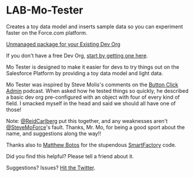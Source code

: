 LAB-Mo-Tester
=============

Creates a toy data model and inserts sample data so you can experiment faster on the Force.com platform.

[Unmanaged package for your Existing Dev Org](https://login.salesforce.com/packaging/installPackage.apexp?p0=04tE0000000IKOE)

If you don't have a free Dev Org, [start by getting one here](http://developer.force.com/join).

Mo Tester is designed to make it easier for devs to try things out on the Salesforce Platform 
by providing a toy data model and light data.

Mo Tester was inspired by Steve Molis's comments on the [Button Click Admin](http://buttonclickadmin.com/) podcast. 
When asked how he tested things so quickly, he described a basic dev org pre-configured 
with an object with four of every kind of field. I smacked myself in the head and said 
we should all have one of those!

Note: [@ReidCarlberg](http://twitter.com/ReidCarlberg) put this together, and any weaknesses aren't [@SteveMoForce](http://twitter.com/SteveMoForce)'s fault. Thanks, Mr. Mo, for being a good sport about the name, and suggestions along the way!!

Thanks also to [Matthew Botos](http://twitter.com/BotosCloud) for the stupendous [SmartFactory](https://github.com/mbotos/SmartFactory-for-Force.com) code.

Did you find this helpful? Please tell a friend about it.

Suggestions? Issues? [Hit the Twitter](http://twitter.com/ReidCarlberg).
